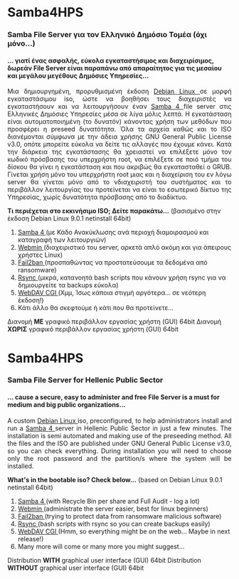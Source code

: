 # Samba4HPS 
### Samba File Server για τον Ελληνικό Δημόσιο Τομέα (όχι μόνο...)
#### ... γιατί ένας **ασφαλής**, εύκολα εγκαταστήσιμος και διαχειρίσιμος, **δωρεάν** File Server είναι παραπάνω από απαραίτητος για τις μεσαίου και μεγάλου μεγέθους Δημόσιες Υπηρεσίες...

<p align="justify">
Μια δημιουργημένη, προρυθμισμένη έκδοση <A href="https://www.debian.org/index.el.html"> Debian Linux </A> σε μορφή εγκαταστάσιμου iso, ώστε να βοηθήσει τους διαχειριστές να εγκαταστήσουν και να λειτουργήσουν έναν <A href="https://www.samba.org/"> Samba 4 </A> file server στις Ελληνικές Δημόσιες Υπηρεσίες μέσα σε λίγα μόλις λεπτά. Η εγκατάσταση είναι αυτοματοποιημένη (το δυνατόν) κάνοντας χρήση των μεθόδων που προσφέρει η preseed δυνατότητα. Όλα τα αρχεία καθώς και το ISO διανέμονται σύμφωνα με την άδεια χρήσης GNU General Public License v3.0, οπότε μπορείτε εύκολα να δείτε τις αλλαγές που έχουμε κάνει. Κατά την διάρκεια της εγκατάστασης θα χρειαστεί να επιλέξετε μόνο τον κωδικό πρόσβασης του υπερχρήστη root, να επιλέξετε σε ποιό τμήμα του δίσκου θα γίνει η εγκατάσταση και που ακριβώς θα εγκατασταθεί ο GRUB. Γίνεται χρήση μόνο του υπερχρήστη root μιας και η διαχείριση του εν λόγω server θα γίνεται μόνο από το νδιαχειριστή του συστήματος και το περιβάλλον λειτουργίας του προτείνεται να είναι το εσωτερικό δίκτυο της Υπηρεσίας, χωρίς δυνατότητα πρόσβασης από το διαδίκτυο. 

**Τι περιέχεται στο εκκινήσιμο ISO; Δείτε παρακάτω...** (βασισμένο στην έκδοση Debian Linux 9.0.1 netinstall 64bit)
  1. <A href="https://www.samba.org/"> Samba 4 </A> (με Κάδο Ανακύκλωσης ανά περιοχή διαμοιρασμού και καταγραφή των λειτουργιών)
  2. <A href="http://www.webmin.com/"> Webmin </A> (διαχειριστικό του server, αρκετά απλό ακόμη και για άπειρους χρήστες Linux)
  3. <A href="https://www.fail2ban.org/wiki/index.php/Main_Page"> Fail2ban </A> (προσπαθώντας να προστατεύσουμε τα δεδομένα από ransomware)
  4. <A href="https://rsync.samba.org/"> Rsync </A> (μικρά, κατανοητά bash scripts που κάνουν χρήση rsync για να δημιουργείτε τα backups εύκολα)
  5. <A href="https://danrohde.github.io/webdavcgi/index.html"> WebDAV CGI </A> (Χμμ, Ίσως κάποια στιγμή αργότερα... σε νεότερη έκδοση!)
  6. Κάτι άλλο θα σκεφτούμε ή κάτι που θα προτείνετε...
</p>

Διανομή **ΜΕ** γραφικό περιβάλλον εργασίας χρήστη (GUI) 64bit
Διανομή **ΧΩΡΙΣ** γραφικό περιβάλλον εργασίας χρήστη (GUI) 64bit


# Samba4HPS 
### Samba File Server for Hellenic Public Sector 
#### ... cause a **secure**, easy to administer and **free** File Server is a must for medium and big public organizations...

<p align="justify">
A custom <A href="https://www.debian.org/index.el.html"> Debian Linux </A> iso, preconfigured, to help administrators install and run a <A href="https://www.samba.org/"> Samba 4 </A> server in Hellenic Public Sector in just a few minutes. The installation is semi automated and making use of the preseeding method. All the files and the ISO are published under GNU General Public License v3.0, so you can check everything. During installation you will need to choose only the root password and the partition/s where the system will be installed.

**What's in the bootable iso? Check below...** (based on Debian Linux 9.0.1 netinstall 64bit)
  1. <A href="https://www.samba.org/"> Samba 4 </A> (with Recycle Bin per share and Full Audit - log a lot)
  2. <A href="http://www.webmin.com/"> Webmin </A> (administrate the server easier, best for linux beginners)
  3. <A href="https://www.fail2ban.org/wiki/index.php/Main_Page"> Fail2ban </A> (trying to protect data from ransomware malicious software)
  4. <A href="https://rsync.samba.org/"> Rsync </A> (bash scripts with rsync so you can create backups easily)
  5. <A href="https://danrohde.github.io/webdavcgi/index.html"> WebDAV CGI </A> (Hmm, so everything might be on the web... Maybe in next release!)
  6. Many more will come or many more you might suggest...
</p>

Distribution **WITH** graphical user interface (GUI) 64bit
Distribution **WITHOUT** graphical user interface (GUI) 64bit